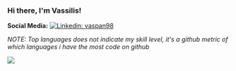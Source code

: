 ### Hi there, I'm Vassilis!

**Social Media:**
[![Linkedin: vaspan98](https://img.shields.io/badge/-vaspan98-0A66C2?style=flat-square&logo=Linkedin&logoColor=white)](https://www.linkedin.com/in/vaspan98/)

*NOTE: Top languages does not indicate my skill level, it's a github metric of which languages i have the most code on github*

<a href="https://github.com/anuraghazra/github-readme-stats">
  <!-- Change the `github-readme-stats.anuraghazra1.vercel.app` to `github-readme-stats.vercel.app`  -->
  <img align="center" src="https://github-readme-stats.vercel.app/api/top-langs/?username=vaspan98&layout=compact&theme=material-palenight" />
</a>
